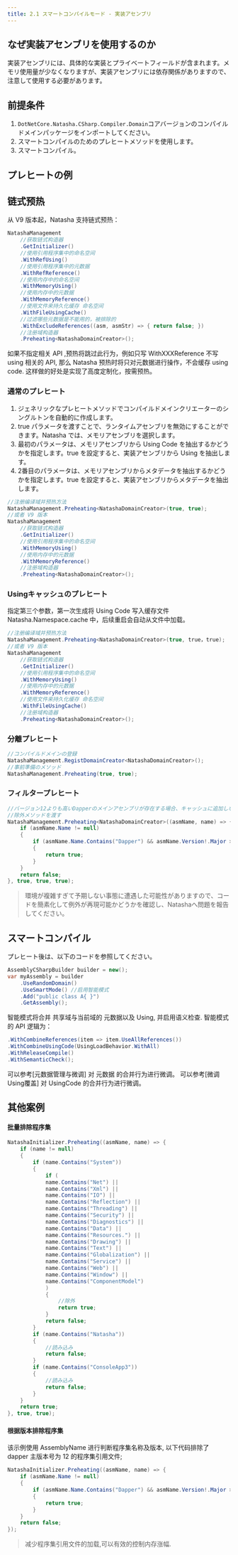 ```yaml
---
title: 2.1 スマートコンパイルモード - 実装アセンブリ
---
```


## なぜ実装アセンブリを使用するのか

実装アセンブリには、具体的な実装とプライベートフィールドが含まれます。メモリ使用量が少なくなりますが、実装アセンブリには依存関係がありますので、注意して使用する必要があります。

## 前提条件

1. `DotNetCore.Natasha.CSharp.Compiler.Domain`コアバージョンのコンパイルドメインパッケージをインポートしてください。
2. スマートコンパイルのためのプレヒートメソッドを使用します。
3. スマートコンパイル。

## プレヒートの例

## 链式预热

从 V9 版本起，Natasha 支持链式预热：

```cs
NatashaManagement
    //获取链式构造器
    .GetInitializer() 
    //使用引用程序集中的命名空间
    .WithRefUsing()
    //使用引用程序集中的元数据
    .WithRefReference()
    //使用内存中的命名空间
    .WithMemoryUsing()
    //使用内存中的元数据
    .WithMemoryReference()
    //使用文件来持久化缓存 命名空间
    .WithFileUsingCache()
    //过滤哪些元数据是不能用的，被排除的
    .WithExcludeReferences((asm, asmStr) => { return false; })
    //注册域构造器
    .Preheating<NatashaDomainCreator>();
```

如果不指定相关 API ,预热将跳过此行为，例如只写 WithXXXReference 不写 using 相关的 API, 那么 Natasha 预热时将只对元数据进行操作，不会缓存 using code. 这样做的好处是实现了高度定制化，按需预热。

### 通常のプレヒート

1. ジェネリックなプレヒートメソッドでコンパイルドメインクリエーターのシングルトンを自動的に作成します。
2. true パラメータを渡すことで、ランタイムアセンブリを無効にすることができます。Natasha では、メモリアセンブリを選択します。
3. 最初のパラメータは、メモリアセンブリから Using Code を抽出するかどうかを指定します。true を設定すると、実装アセンブリから Using を抽出します。
4. 2番目のパラメータは、メモリアセンブリからメタデータを抽出するかどうかを指定します。true を設定すると、実装アセンブリからメタデータを抽出します。

```cs
//注册编译域并预热方法
NatashaManagement.Preheating<NatashaDomainCreator>(true, true);
//或者 V9 版本
NatashaManagement
    //获取链式构造器
    .GetInitializer() 
    //使用引用程序集中的命名空间
    .WithMemoryUsing()
    //使用内存中的元数据
    .WithMemoryReference()
    //注册域构造器
    .Preheating<NatashaDomainCreator>();
```

### Usingキャッシュのプレヒート

指定第三个参数，第一次生成将 Using Code 写入缓存文件  Natasha.Namespace.cache 中，后续重启会自动从文件中加载。

```cs
//注册编译域并预热方法
NatashaManagement.Preheating<NatashaDomainCreator>(true, true，true);
//或者 V9 版本
NatashaManagement
    //获取链式构造器
    .GetInitializer() 
    //使用引用程序集中的命名空间
    .WithMemoryUsing()
    //使用内存中的元数据
    .WithMemoryReference()
    //使用文件来持久化缓存 命名空间
    .WithFileUsingCache()
    //注册域构造器
    .Preheating<NatashaDomainCreator>();
```

### 分離プレヒート

```cs
//コンパイルドメインの登録
NatashaManagement.RegistDomainCreator<NatashaDomainCreator>();
//事前準備のメソッド
NatashaManagement.Preheating(true, true);
```

### フィルタープレヒート

```cs
//バージョン12よりも高いDapperのメインアセンブリが存在する場合、キャッシュに追加しないでください。
//除外メソッドを渡す
NatashaManagement.Preheating<NatashaDomainCreator>((asmName, name) => {
    if (asmName.Name != null)
    {
        if (asmName.Name.Contains("Dapper") && asmName.Version!.Major > 12)
        {
            return true;
        }
    }
    return false;
}, true, true, true);
```

> 環境が複雑すぎて予期しない事態に遭遇した可能性がありますので、コードを簡素化して例外が再現可能かどうかを確認し、Natashaへ問題を報告してください。

## スマートコンパイル

プレヒート後は、以下のコードを参照してください。

```cs
AssemblyCSharpBuilder builder = new();
var myAssembly = builder
    .UseRandomDomain()
    .UseSmartMode() //启用智能模式
    .Add("public class A{ }")
    .GetAssembly();
```

智能模式将合并 共享域与当前域的 元数据以及 Using, 并启用语义检查.
智能模式的 API 逻辑为：

```cs
.WithCombineReferences(item => item.UseAllReferences())
.WithCombineUsingCode(UsingLoadBehavior.WithAll)
.WithReleaseCompile()
.WithSemanticCheck();
```

可以参考[元数据管理与微调] 对 元数据 的合并行为进行微调。
可以参考[微调Using覆盖] 对 UsingCode 的合并行为进行微调。

## 其他案例

#### 批量排除程序集

```cs
NatashaInitializer.Preheating((asmName, name) => {
    if (name != null)
    {
        if (name.Contains("System"))
        {
            if (
            name.Contains("Net") ||
            name.Contains("Xml") ||
            name.Contains("IO") ||
            name.Contains("Reflection") ||
            name.Contains("Threading") ||
            name.Contains("Security") ||
            name.Contains("Diagnostics") ||
            name.Contains("Data") ||
            name.Contains("Resources.") ||
            name.Contains("Drawing") ||
            name.Contains("Text") ||
            name.Contains("Globalization") ||
            name.Contains("Service") ||
            name.Contains("Web") ||
            name.Contains("Window") ||
            name.Contains("ComponentModel")
            )
            {
                //除外
                return true;
            }
            return false;
        }
        if (name.Contains("Natasha"))
        {
            //読み込み
            return false;
        }
        if (name.Contains("ConsoleApp3"))
        {
            //読み込み
            return false;
        }
    }
    return true;
}, true, true);
```

#### 根据版本排除程序集

该示例使用 AssemblyName 进行判断程序集名称及版本, 以下代码排除了 dapper 主版本号为 12 的程序集引用文件;

```cs
NatashaInitializer.Preheating((asmName, name) => {
    if (asmName.Name != null)
    {
        if (asmName.Name.Contains("Dapper") && asmName.Version!.Major > 12)
        {
            return true;
        }
    }
    return false;
});
```

> 减少程序集引用文件的加载,可以有效的控制内存涨幅.
